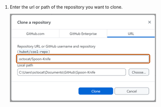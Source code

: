 1. Enter the url or path of the repository you want to clone.

   ![Screenshot of the "URL" tab of the "Clone a repository" window. The input containing "octocat/Spoon-Knife" is highlighted with an orange outline.](/assets/images/help/desktop/clone-a-repository-url-tab-name-input.png)
